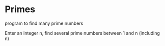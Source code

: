 # Primes
program to find many prime numbers

Enter an integer n, find several prime numbers between 1 and n (including n)
